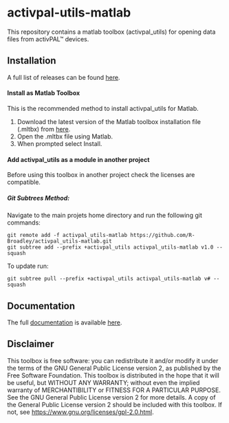 # activpal-utils-matlab
This repository contains a matlab toolbox (activpal_utils) for opening data files from activPAL&trade; devices.


## Installation
A full list of releases can be found [here](https://github.com/R-Broadley/activpal_utils-matlab/releases).

#### Install as Matlab Toolbox
This is the recommended method to install activpal_utils for Matlab.  
1. Download the latest version of the Matlab toolbox installation file (.mltbx) from [here](https://github.com/R-Broadley/activpal_utils-matlab/releases).
2. Open the .mltbx file using Matlab.
3. When prompted select Install.

#### Add activpal_utils as a module in another project
Before using this toolbox in another project check the licenses are compatible.

##### Git Subtrees Method:
Navigate to the main projets home directory and run the following git commands:  
```shell
git remote add -f activpal_utils-matlab https://github.com/R-Broadley/activpal_utils-matlab.git  
git subtree add --prefix +activpal_utils activpal_utils-matlab v1.0 --squash
```

To update run:  
```shell
git subtree pull --prefix +activpal_utils activpal_utils-matlab v# --squash
```


## Documentation
  The full [documentation](https://github.com/R-Broadley/activpal_utils-matlab/wiki/Documentation)
  is available [here](https://github.com/R-Broadley/activpal_utils-matlab/wiki/Documentation).


## Disclaimer
This toolbox is free software: you can redistribute it and/or modify it under the terms of the GNU General Public License version 2, as published by the Free Software Foundation. This toolbox is distributed in the hope that it will be useful, but WITHOUT ANY WARRANTY; without even the implied warranty of MERCHANTIBILITY or FITNESS FOR A PARTICULAR PURPOSE. See the GNU General Public License version 2 for more details. A copy of the General Public License version 2 should be included with this toolbox. If not, see https://www.gnu.org/licenses/gpl-2.0.html.
